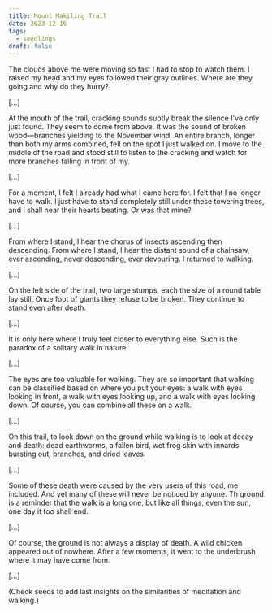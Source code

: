 ```yaml
---
title: Mount Makiling Trail
date: 2023-12-16
tags:
  - seedlings
draft: false
---
```

The clouds above me were moving so fast I had to stop to watch them. I raised my head and my eyes followed their gray outlines. Where are they going and why do they hurry?

[...]

At the mouth of the trail, cracking sounds subtly break the silence I've only just found. They seem to come from above. It was the sound of broken wood—branches yielding to the November wind. An entire branch, longer than both my arms combined, fell on the spot I just walked on. I move to the middle of the road and stood still to listen to the cracking and watch for more branches falling in front of my.

[...]

For a moment, I felt I already had what I came here for. I felt that I no longer have to walk. I just have to stand completely still under these towering trees, and I shall hear their hearts beating. Or was that mine?

[...]

From where I stand, I hear the chorus of insects ascending then descending. From where I stand, I hear the distant sound of a chainsaw, ever ascending, never descending, ever devouring. I returned to walking.

[...]

On the left side of the trail, two large stumps, each the size of a round table lay still. Once foot of giants they refuse to be broken. They continue to stand even after death.

[...]

It is only here where I truly feel closer to everything else. Such is the paradox of a solitary walk in nature.

[...]

The eyes are too valuable for walking. They are so important that walking can be classified based on where you put your eyes: a walk with eyes looking in front, a walk with eyes looking up, and a walk with eyes looking down. Of course, you can combine all these on a walk.

[...]

On this trail, to look down on the ground while walking is to look at decay and death: dead earthworms, a fallen bird, wet frog skin with innards bursting out, branches, and dried leaves.

[...]

Some of these death were caused by the very users of this road, me included. And yet many of these will never be noticed by anyone. Th ground is a reminder that the walk is a long one, but like all things, even the sun, one day it too shall end.

[...]

Of course, the ground is not always a display of death. A wild chicken appeared out of nowhere. After a few moments, it went to the underbrush where it may have come from.

[...]

(Check seeds to add last insights on the similarities of meditation and walking.)